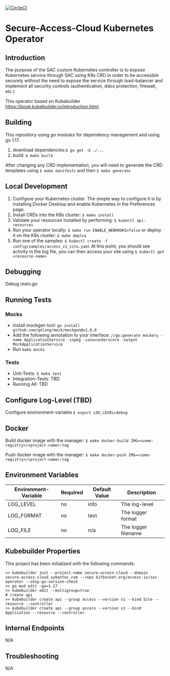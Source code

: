 [![CircleCI](https://circleci.com/bb/accezz-io/sac-operator.svg?style=svg)](https://circleci.com/bb/accezz-io/sac-operator)

# Secure-Access-Cloud Kubernetes Operator

## Introduction
The purpose of the SAC custom Kubernetes controller is to expose Kubernetes service through SAC using K8s CRD in order to be accessible securely without 
the need to expose the service through load-balancer and implement all security controls (authentication, ddos protection, firewall, etc.)

This operator based on Kubebuilder https://book.kubebuilder.io/introduction.html.

## Building
This repository using *go modules* for dependency management and using go 1.17.

1. download dependencies:`$ go get -d ./...`
2. build: `$ make build`

After changing any CRD implementation, you will need to generate the CRD templates using `$ make manifests` and then `$ make generate`

## Local Development
1. Configure your Kubernetes cluster. The simple way to configure it is by installing Docker Desktop and enable Kubernetes in the Preferences page.
2. Install CRDs into the K8s cluster: `$ make install`
3. Validate your resources installed by performing: `$ kubectl api-resources`
4. Run your operator locally: `$ make run ENABLE_WEBHOOKS=false` or deploy it on the K8s cluster: `$ make deploy`
5. Run one of the samples: `$ kubectl create -f config/samples/access_v1_site.yaml`
   At this point, you should see activity in the log file, you can then access your site using `$ kubectl get <resource-name>`

## Debugging
Debug *main.go*

## Running Tests
### Mocks
* Install mockgen tool: `go install github.com/golang/mock/mockgen@v1.6.0`
* Add the following annotation to your interface: `//go:generate mockery -name ApplicationService -inpkg -case=underscore -output MockApplicationService`
* Run `make mocks`

### Tests
* Unit-Tests: `$ make test`
* Integration-Tests: TBD
* Running All: TBD

## Configure Log-Level (TBD)
Configure environment-variable `$ export LOG_LEVEL=debug`

## Docker
Build docker image with the manager: `$ make docker-build IMG=<some-registry>/<project-name>:tag`

Push docker image with the manager: `$ make docker-push IMG=<some-registry>/<project-name>:tag`


## Environment Variables
|Environment-Variable               | Required  | Default Value | Description                                          |
|-----------------------------------|---------- |---------------|------------------------------------------------------|
|LOG_LEVEL                          | no        | info          | The log-level                                        |
|LOG_FORMAT                         | no        | text          | The logger format                                    |
|LOG_FILE                           | no        | n/a           | The logger filename                                  |

## Kubebuilder Properties
This project has been initialized with the following commands:
```shell
>> kubebuilder init --project-name secure-access-cloud --domain secure-access-cloud.symantec.com --repo bitbucket.org/accezz-io/sac-operator --skip-go-version-check
>> go mod edit -go=1.17
>> kubebuilder edit --multigroup=true 
# create api
>> kubebuilder create api --group access --version v1 --kind Site --resource --controller
>> kubebuilder create api --group access --version v1 --kind Application --resource --controller
```

## Internal Endpoints
N/A

## Troubleshooting
N/A
